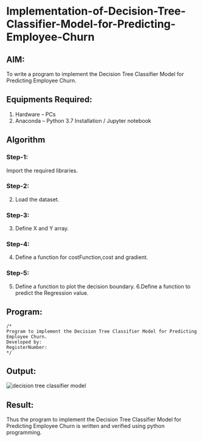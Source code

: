 # Implementation-of-Decision-Tree-Classifier-Model-for-Predicting-Employee-Churn

## AIM:
To write a program to implement the Decision Tree Classifier Model for Predicting Employee Churn.

## Equipments Required:
1. Hardware – PCs
2. Anaconda – Python 3.7 Installation / Jupyter notebook

## Algorithm
### Step-1: 
Import the required libraries.
### Step-2:
2. Load the dataset.
### Step-3:
3. Define X and Y array.
### Step-4:
4. Define a function for costFunction,cost and gradient.
### Step-5:
5. Define a function to plot the decision boundary. 6.Define a function to predict the 
   Regression value. 

## Program:
```
/*
Program to implement the Decision Tree Classifier Model for Predicting Employee Churn.
Developed by: 
RegisterNumber:  
*/
```

## Output:
![decision tree classifier model](sam.png)


## Result:
Thus the program to implement the  Decision Tree Classifier Model for Predicting Employee Churn is written and verified using python programming.
